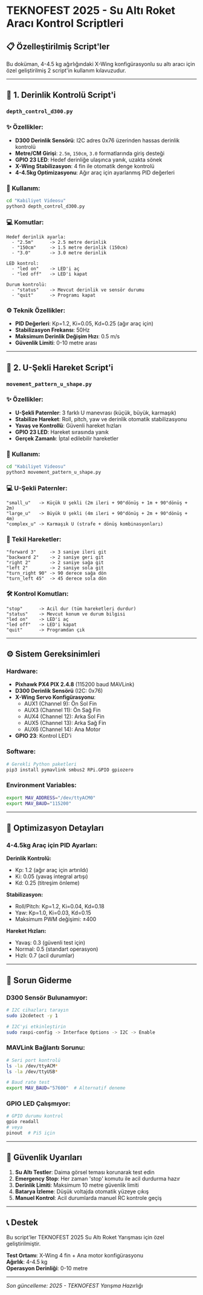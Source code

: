 # TEKNOFEST 2025 - Su Altı Roket Aracı Kontrol Scriptleri

## 📋 Özelleştirilmiş Script'ler

Bu doküman, 4-4.5 kg ağırlığındaki X-Wing konfigürasyonlu su altı aracı için özel geliştirilmiş 2 script'in kullanım kılavuzudur.

---

## 🌊 1. Derinlik Kontrolü Script'i
### `depth_control_d300.py`

### ✨ Özellikler:
- **D300 Derinlik Sensörü**: I2C adres 0x76 üzerinden hassas derinlik kontrolü
- **Metre/CM Girişi**: `2.5m`, `150cm`, `3.0` formatlarında giriş desteği  
- **GPIO 23 LED**: Hedef derinliğe ulaşınca yanık, uzakta sönek
- **X-Wing Stabilizasyon**: 4 fin ile otomatik denge kontrolü
- **4-4.5kg Optimizasyonu**: Ağır araç için ayarlanmış PID değerleri

### 🚀 Kullanım:
```bash
cd "Kabiliyet Videosu"
python3 depth_control_d300.py
```

### 💻 Komutlar:
```
Hedef derinlik ayarla: 
  - "2.5m"      -> 2.5 metre derinlik
  - "150cm"     -> 1.5 metre derinlik (150cm)
  - "3.0"       -> 3.0 metre derinlik

LED kontrol:
  - "led on"    -> LED'i aç
  - "led off"   -> LED'i kapat

Durum kontrolü:
  - "status"    -> Mevcut derinlik ve sensör durumu
  - "quit"      -> Programı kapat
```

### ⚙️ Teknik Özellikler:
- **PID Değerleri**: Kp=1.2, Ki=0.05, Kd=0.25 (ağır araç için)
- **Stabilizasyon Frekansı**: 50Hz
- **Maksimum Derinlik Değişim Hızı**: 0.5 m/s
- **Güvenlik Limiti**: 0-10 metre arası

---

## 🔄 2. U-Şekli Hareket Script'i  
### `movement_pattern_u_shape.py`

### ✨ Özellikler:
- **U-Şekli Paternler**: 3 farklı U manevrası (küçük, büyük, karmaşık)
- **Stabilize Hareket**: Roll, pitch, yaw ve derinlik otomatik stabilizasyonu
- **Yavaş ve Kontrollü**: Güvenli hareket hızları
- **GPIO 23 LED**: Hareket sırasında yanık
- **Gerçek Zamanlı**: İptal edilebilir hareketler

### 🚀 Kullanım:
```bash
cd "Kabiliyet Videosu"
python3 movement_pattern_u_shape.py
```

### 💻 U-Şekli Paternler:
```
"small_u"   -> Küçük U şekli (2m ileri + 90°dönüş + 1m + 90°dönüş + 2m)
"large_u"   -> Büyük U şekli (4m ileri + 90°dönüş + 2m + 90°dönüş + 4m)  
"complex_u" -> Karmaşık U (strafe + dönüş kombinasyonları)
```

### 🏃 Tekil Hareketler:
```
"forward 3"     -> 3 saniye ileri git
"backward 2"    -> 2 saniye geri git
"right 2"       -> 2 saniye sağa git
"left 2"        -> 2 saniye sola git
"turn_right 90" -> 90 derece sağa dön
"turn_left 45"  -> 45 derece sola dön
```

### 🛠️ Kontrol Komutları:
```
"stop"      -> Acil dur (tüm hareketleri durdur)
"status"    -> Mevcut konum ve durum bilgisi
"led on"    -> LED'i aç
"led off"   -> LED'i kapat
"quit"      -> Programdan çık
```

---

## ⚙️ Sistem Gereksinimleri

### Hardware:
- **Pixhawk PX4 PIX 2.4.8** (115200 baud MAVLink)
- **D300 Derinlik Sensörü** (I2C: 0x76)
- **X-Wing Servo Konfigürasyonu**:
  - AUX1 (Channel 9): Ön Sol Fin
  - AUX3 (Channel 11): Ön Sağ Fin
  - AUX4 (Channel 12): Arka Sol Fin  
  - AUX5 (Channel 13): Arka Sağ Fin
  - AUX6 (Channel 14): Ana Motor
- **GPIO 23**: Kontrol LED'i

### Software:
```bash
# Gerekli Python paketleri
pip3 install pymavlink smbus2 RPi.GPIO gpiozero
```

### Environment Variables:
```bash
export MAV_ADDRESS="/dev/ttyACM0"
export MAV_BAUD="115200"
```

---

## 🎯 Optimizasyon Detayları

### 4-4.5kg Araç için PID Ayarları:

**Derinlik Kontrolü:**
- Kp: 1.2 (ağır araç için artırıldı)
- Ki: 0.05 (yavaş integral artışı)
- Kd: 0.25 (titreşim önleme)

**Stabilizasyon:**
- Roll/Pitch: Kp=1.2, Ki=0.04, Kd=0.18
- Yaw: Kp=1.0, Ki=0.03, Kd=0.15
- Maksimum PWM değişimi: ±400

**Hareket Hızları:**
- Yavaş: 0.3 (güvenli test için)
- Normal: 0.5 (standart operasyon)
- Hızlı: 0.7 (acil durumlar)

---

## 🔧 Sorun Giderme

### D300 Sensör Bulunamıyor:
```bash
# I2C cihazları tarayın
sudo i2cdetect -y 1

# I2C'yi etkinleştirin
sudo raspi-config -> Interface Options -> I2C -> Enable
```

### MAVLink Bağlantı Sorunu:
```bash
# Seri port kontrolü
ls -la /dev/ttyACM*
ls -la /dev/ttyUSB*

# Baud rate test
export MAV_BAUD="57600"  # Alternatif deneme
```

### GPIO LED Çalışmıyor:
```bash
# GPIO durumu kontrol
gpio readall
# veya
pinout  # Pi5 için
```

---

## 🚨 Güvenlik Uyarıları

1. **Su Altı Testler**: Daima görsel teması korunarak test edin
2. **Emergency Stop**: Her zaman 'stop' komutu ile acil durdurma hazır
3. **Derinlik Limiti**: Maksimum 10 metre güvenlik limiti
4. **Batarya İzleme**: Düşük voltajda otomatik yüzeye çıkış
5. **Manuel Kontrol**: Acil durumlarda manuel RC kontrole geçiş

---

## 📞 Destek

Bu script'ler TEKNOFEST 2025 Su Altı Roket Yarışması için özel geliştirilmiştir.

**Test Ortamı**: X-Wing 4 fin + Ana motor konfigürasyonu  
**Ağırlık**: 4-4.5 kg  
**Operasyon Derinliği**: 0-10 metre  

---

*Son güncelleme: 2025 - TEKNOFEST Yarışma Hazırlığı* 